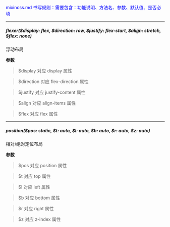<font color="blue">mixincss.md 书写规则：需要包含：功能说明、方法名、参数、默认值、是否必填</font>

<hr>

##### flexer($display: flex, $direction: row, $justify: flex-start, $align: stretch, \$flex: none)

浮动布局

**参数**

> \$display 对应 display 属性

> \$direction 对应 flex-direction 属性

> \$justify 对应 justify-content 属性

> \$align 对应 align-items 属性

> \$flex 对应 flex 属性

<hr>

##### position($pos: static, $t: auto, $l: auto, $b: auto, $r: auto, $z: auto)

相对/绝对定位布局

**参数**

> \$pos 对应 position 属性

> \$t 对应 top 属性

> \$l 对应 left 属性

> \$b 对应 bottom 属性

> \$r 对应 right 属性

> \$z 对应 z-index 属性

